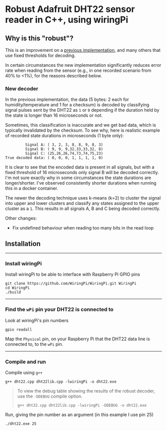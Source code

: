 # Robust Adafruit DHT22 sensor reader in C++, using wiringPi

## Why is this "robust"?

This is an improvement on a [previous implementation](http://www.uugear.com/portfolio/read-dht1122-temperature-humidity-sensor-from-raspberry-pi/), and many others that use fixed thresholds for decoding.

In certain circumstances the new implementation significantly reduces error rate when reading from the sensor (e.g., in one recorded scenario from 40% to <1%), for the reasons described below.

### New decoder

In the previous implementation, the data
(5 bytes: 2 each for humidity/temperature and 1 for a checksum)
is decoded by classifying signal pulses sent by the DHT22 as ```1``` or ```0``` depending if the duration held by the state is
longer than 16 microseconds or not.

Sometimes, this classification is inaccurate and we get bad data, which is typically
invalidated by the checksum. To see why, here is realistic example of recorded state durations in
microseconds (1 byte only):

             Signal A: ( 3, 2, 3, 8, 8, 9, 8, 3)
             Signal B: ( 9, 9, 9,32,33,33,32, 8)
             Signal C: (25,26,26,74,73,74,75,23)
    True decoded data: ( 0, 0, 0, 1, 1, 1, 1, 0)

It is clear to see that the encoded data is present in all signals, but with a fixed threshold
of 16 microseconds only signal B will be decoded correctly. I'm not sure exactly why
in some circumstances the state durations are longer/shorter. I've observed consistently
shorter durations when running this in a docker container.

The newer the decoding technique uses k-means (k=2) to cluster the signal into upper and lower
clusters and classify any states assigned to the upper cluster as a ```1```. This results in all
signals A, B and C being decoded correctly.

Other changes:

- Fix undefined behaviour when reading too many bits in the read loop

## Installation

---

### Install wiringPi

Install wiringPi to be able to interface with Raspberry Pi GPIO pins

    git clone https://github.com/WiringPi/WiringPi.git WiringPi
    cd WiringPi
    ./build

---

### Find the ```wPi``` pin your DHT22 is connected to

Look at wiringPi's pin numbers

    gpio readall

Map the ```Physical``` pin, on your Raspberry Pi that the DHT22 data line is connected to, to the ```wPi``` pin.

---

### Compile and run

Compile using ```g++```

    g++ dht22.cpp dht22lib.cpp -lwiringPi -o dht22.exe

> To view the debug table showing the results of the robust decoder, use the ```-DDEBUG``` compile option.
>
>     g++ dht22.cpp dht22lib.cpp -lwiringPi -DDEBUG -o dht22.exe

Run, giving the pin number as an argument (in this example I use pin 25)

    ./dht22.exe 25
